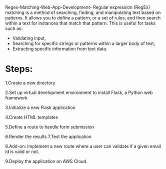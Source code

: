 Regex-Matching-Web-App-Development-
Regular expression (RegEx) matching is a method of searching, finding, and manipulating text based on patterns. It allows you to define a pattern, or a set of rules, and then search within a text for instances that match that pattern. This is useful for tasks such as:

* Validating input,
* Searching for specific strings or patterns within a larger body of text,
* Extracting specific information from text data.

# Steps:
1.Create a new directory

2.Set up virtual development environment to install Flask, a Python web framework

3.Initialize a new Flask application

4.Create HTML templates

5.Define a route to handle form submission

6.Render the results
7.Test the application

8.Add-on: Implement a new route where a user can validate if a given email id is valid or not.

9.Deploy the application on AWS Cloud.
